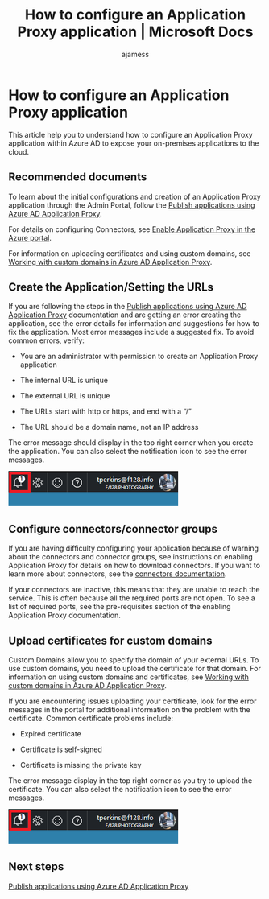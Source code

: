 ﻿---
title: How to configure an Application Proxy application | Microsoft Docs
description: Learn how to create an configure an APplication Proxy application in a few simple steps  
services: active-directory
documentationcenter: ''
author: ajamess
manager: femila

ms.assetid: 
ms.service: active-directory
ms.workload: identity
ms.tgt_pltfrm: na
ms.devlang: na
ms.topic: article
ms.date: 07/11/2017
ms.author: asteen

ms.reviewer: harshja
ms.custom: iamfeature=AppProxy
---

# How to configure an Application Proxy application

This article help you to understand how to configure an Application Proxy application within Azure AD to expose your on-premises applications to the cloud.

## Recommended documents 

To learn about the initial configurations and creation of an Application Proxy application through the Admin Portal, follow the [Publish applications using Azure AD Application Proxy](https://docs.microsoft.com/azure/active-directory/application-proxy-publish-azure-portal).

For details on configuring Connectors, see [Enable Application Proxy in the Azure portal](active-directory-application-proxy-enable.md).

For information on uploading certificates and using custom domains, see [Working with custom domains in Azure AD Application Proxy](https://docs.microsoft.com/azure/active-directory/active-directory-application-proxy-custom-domains).

## Create the Application/Setting the URLs

If you are following the steps in the [Publish applications using Azure AD Application Proxy](https://docs.microsoft.com/azure/active-directory/application-proxy-publish-azure-portal) documentation and are getting an error creating the application, see the error details for information and suggestions for how to fix the application. Most error messages include a suggested fix. To avoid common errors, verify:

-   You are an administrator with permission to create an Application Proxy application

-   The internal URL is unique

-   The external URL is unique

-   The URLs start with http or https, and end with a “/”

-   The URL should be a domain name, not an IP address

The error message should display in the top right corner when you create the application. You can also select the notification icon to see the error messages.

   ![Notification prompt](./media/application-proxy-config-how-to/error-message.png)

## Configure connectors/connector groups

If you are having difficulty configuring your application because of warning about the connectors and connector groups, see instructions on enabling Application Proxy for details on how to download connectors. If you want to learn more about connectors, see the [connectors documentation](https://docs.microsoft.com/azure/active-directory/application-proxy-understand-connectors).

If your connectors are inactive, this means that they are unable to reach the service. This is often because all the required ports are not open. To see a list of required ports, see the pre-requisites section of the enabling Application Proxy documentation.

## Upload certificates for custom domains

Custom Domains allow you to specify the domain of your external URLs. To use custom domains, you need to upload the certificate for that domain. For information on using custom domains and certificates, see [Working with custom domains in Azure AD Application Proxy](https://docs.microsoft.com/azure/active-directory/active-directory-application-proxy-custom-domains). 

If you are encountering issues uploading your certificate, look for the error messages in the portal for additional information on the problem with the certificate. Common certificate problems include:

-   Expired certificate

-   Certificate is self-signed

-   Certificate is missing the private key

The error message display in the top right corner as you try to upload the certificate. You can also select the notification icon to see the error messages.

   ![Notification prompt](./media/application-proxy-config-how-to/error-message2.png)

## Next steps
[Publish applications using Azure AD Application Proxy](application-proxy-publish-azure-portal.md)
